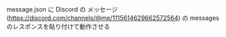 message.json に Discord の メッセージ　(https://discord.com/channels/@me/1115614629662572564) の messages のレスポンスを貼り付けて動作させる
